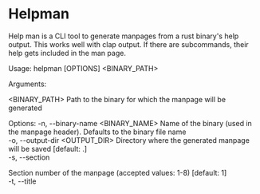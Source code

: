 # Helpman

Help man is a CLI tool to generate manpages from a rust binary's help
output.  This works well with clap output.  If there are subcommands,
their help gets included in the man page.

Usage: helpman [OPTIONS] <BINARY_PATH>

Arguments:

  <BINARY_PATH>  Path to the binary for which the manpage will be generated

Options:
  -n, --binary-name <BINARY_NAME>  Name of the binary (used in the manpage header). Defaults to the binary file name  
  -o, --output-dir <OUTPUT_DIR>    Directory where the generated manpage will be saved [default: .]  
  -s, --section <SECTION>          Section number of the manpage (accepted values: 1-8) [default: 1]  
  -t, --title <TITLE>              Title of the manual (default depends on the section)  
  -h, --help                       Print help  
  -V, --version                    Print version

## Install

Cargo install works:

```
cargo install --git https://github.com/jvasile/helpman.git --tag v0.1.0
```

The `--tag` parameter is optional.

Alternatively, if you are on a Debian system and have `cargo deb`
installed, you can `bin/dosh release` and then:

```
dpkg -i target/debian/helpman*.deb
```

## Dev helpers

 * bin contains dev utilities.  You might want to add it to your path temporarily while working on helpman.  I do this with direnv.

 * bin/dosh is a task runner

 * bin/cpsrc copies file contents to clipbboard

 * bin/helpman gets generated and will be a link to target/debug/helpman
